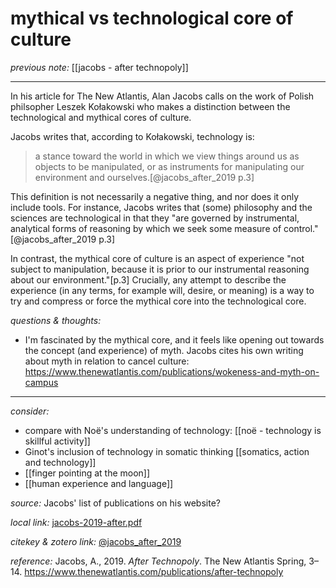 # mythical vs technological core of culture

_previous note:_ [[jacobs - after technopoly]]

---

In his article for The New Atlantis, Alan Jacobs calls on the work of Polish philsopher Leszek Kołakowski who makes a distinction between the technological and mythical cores of culture. 

Jacobs writes that, according to Kołakowski, technology is:

>a stance toward the world in which we view things around us as objects to be manipulated, or as instruments for manipulating our environment and ourselves.[@jacobs_after_2019 p.3] 

This definition is not necessarily a negative thing, and nor does it only include tools. For instance, Jacobs writes that (some) philosophy and the sciences are technological in that they "are governed by instrumental, analytical forms of reasoning by which we seek some measure of control."[@jacobs_after_2019 p.3]

In contrast, the mythical core of culture is an aspect of experience "not subject to manipulation, because it is prior to our instrumental reasoning about our environment."[p.3] Crucially, any attempt to describe the experience (in any terms, for example will, desire, or meaning) is a way to try and compress or force the mythical core into the technological core.


_questions & thoughts:_

- I'm fascinated by the mythical core, and it feels like opening out towards the concept (and experience) of myth. Jacobs cites his own writing about myth in relation to cancel culture: <https://www.thenewatlantis.com/publications/wokeness-and-myth-on-campus>


--- 

_consider:_

- compare with Noë's understanding of technology: [[noë - technology is skillful activity]]
- Ginot's inclusion of technology in somatic thinking [[somatics, action and technology]]
- [[finger pointing at the moon]]
- [[human experience and language]]


_source:_ Jacobs' list of publications on his website?

_local link:_ [jacobs-2019-after.pdf](hook://file/oKKri69FZ?p=c2tlbGxpcy9Eb3dubG9hZHM=&n=jacobs-2019-after.pdf)

_citekey & zotero link:_ [@jacobs_after_2019](zotero://select/items/1_S6KH2VJP)


_reference:_ Jacobs, A., 2019. _After Technopoly_. The New Atlantis Spring, 3–14. <https://www.thenewatlantis.com/publications/after-technopoly>


